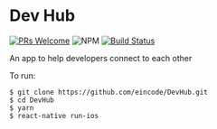# Dev Hub

[![PRs Welcome](https://img.shields.io/badge/PRs-welcome-brightgreen.svg?style=flat-square)](http://makeapullrequest.com)
![NPM](https://img.shields.io/npm/v/npm.svg)
[![Build Status](https://travis-ci.com/eincode/DevHub.svg?branch=master)](https://travis-ci.com/eincode/DevHub)

An app to help developers connect to each other

To run:

```
$ git clone https://github.com/eincode/DevHub.git
$ cd DevHub
$ yarn
$ react-native run-ios
```
